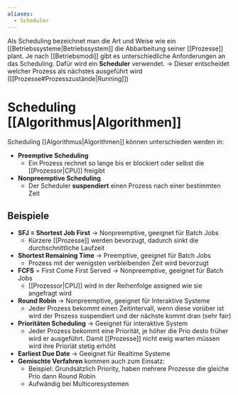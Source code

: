 ```yaml
---
aliases:
  - Scheduler
---
```

Als Scheduling bezeichnet man die Art und Weise wie ein [[Betriebssysteme|Betriebssystem]] die Abbarbeitung seiner [[Prozesse]] plant. Je nach [[Betriebsmodi]] gibt es unterschiedliche Anforderungen an das Scheduling. 
Dafür wird ein **Scheduler** verwendet. 
→ Dieser entscheidet welcher Prozess als nächstes ausgeführt wird ([[Prozesse#Prozesszustände|Running]])

# Scheduling [[Algorithmus|Algorithmen]]
Scheduling [[Algorithmus|Algorithmen]] können unterschieden werden in:
- **Preemptive Scheduling**
	- Ein Prozess rechnet so lange bis er blockiert oder selbst die [[Prozessor|CPU]] freigibt
- **Nonpreemptive Scheduling**
	- Der Scheduler **suspendiert** einen Prozess nach einer bestimmten Zeit

## Beispiele
- **SFJ = Shortest Job First** → Nonpreemptive, geeignet für Batch Jobs
	- Kürzere [[Prozesse]] werden bevorzugt, dadurch sinkt die durchschnittliche Laufzeit
- **Shortest Remaining Time** → Preemptive, geeignet für Batch Jobs
	- Prozess mit der wenigsten verbleibenden Zeit wird bevorzugt
- **FCFS** = First Come First Served → Nonpreemptive, geeignet für Batch Jobs
	- [[Prozessor|CPU]] wird in der Reihenfolge assigned wie sie angefragt wird
- **Round Robin**  → Nonpreemptive, geeignet für Interaktive Systeme
	- Jeder Prozess bekommt einen Zeitintervall, wenn diese vorüber ist wird der Prozess suspendiert und der nächste kommt dran (sehr fair)
- **Prioritäten Scheduling** → Geeignet für interaktive System
	- Jeder Prozess bekommt eine Priorität, je höher die Prio desto früher wird er ausgeführt. Damit [[Prozesse]] nicht ewig warten müssen wird ihre Prioriät stetig erhöht
- **Earliest Due Date** → Geeignet für Realtime Systeme
- **Gemischte Verfahren** kommen auch zum Einsatz:
	- Beispiel: Grundsätzlich Priority, haben mehrere Prozesse die gleiche Prio dann Round Robin
	- Aufwändig bei Multicoresystemen
